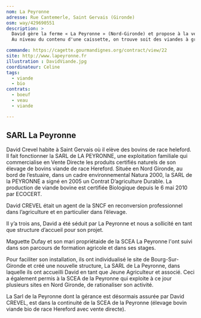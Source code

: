```yaml
---
nom: La Peyronne
adresse: Rue Cantemerle, Saint Gervais (Gironde)
osm: way/429690551
description: >
  David gère la ferme « La Peyronne » (Nord-Gironde) et propose à la vente sa production de bœuf et de veau sous forme de caissette de 10 ou 5 kg. Les prix est de 17 €/kg. Contrat d’un an - 4 livraisons (une par trimestre).
  Au niveau du contenu d'une caissette, on trouve soit des viandes à griller soit des viandes à cuisiner (bavette, rôti, aloyau, tournedos, bifteck, rumsteck, etc.). La viande fournie est d’un rapport qualité/prix exceptionnel. Le mode d’abattage des animaux est conventionnel.

commande: https://cagette.gourmandignes.org/contract/view/22
site: http://www.lapeyronne.fr
illustration : DavidViande.jpg
coordinateur: Celine
tags:
  - viande
  - bio
contrats: 
  - boeuf
  - veau
  - viande

---
```


## SARL La Peyronne
David Crevel habite à Saint Gervais où il elève des bovins de race heleford. Il fait fonctionner la SARL de LA PEYRONNE, une exploitation familiale qui commercialise en Vente Directe les produits certifiés naturels de son élevage de bovins viande de race Hereford. Située en Nord Gironde, au bord de l’estuaire, dans un cadre environnemental Natura 2000, la SARL de la PEYRONNE a signé en 2005 un Contrat D’agriculture Durable. La production de viande bovine est certifiée Biologique depuis le 6 mai 2010 par ECOCERT.

David CREVEL était un agent de la SNCF en reconversion professionnel dans l’agriculture et en particulier dans l’élevage.

Il y’a trois ans, David a été séduit par La Peyronne et nous a sollicité en tant que structure d’accueil pour son projet.

Maguette Dufay et son mari propriétaide de la SCEA La Peyronne l'ont suivi dans son parcours de formation agricole et dans ses stages.

Pour faciliter son installation, ils ont individualisé le site de Bourg-Sur-Gironde et créé une nouvelle structure, La SARL de La Peyronne, dans laquelle ils ont accueilli David en tant que Jeune Agriculteur et associé. Ceci a également permis à la SCEA de la Peyronne qui exploite à ce jour plusieurs sites en Nord Gironde, de rationaliser son activité.

La Sarl de la Peyronne dont la gérance est désormais assurée par David CREVEL, est dans la continuité de la SCEA de la Peyronne (élevage bovin viande bio de race Hereford avec vente directe).